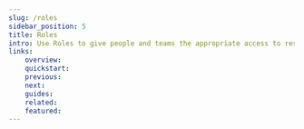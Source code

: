 ```yaml
---
slug: /roles
sidebar_position: 5
title: Roles
intro: Use Roles to give people and teams the appropriate access to resources, features and tasks they need permissions to collaborate in project environments.
links:
    overview:
    quickstart:
    previous:
    next:
    guides:
    related:
    featured:
---
```

